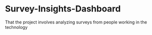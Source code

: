 # Survey-Insights-Dashboard
That the project involves analyzing surveys from people working in the technology 
